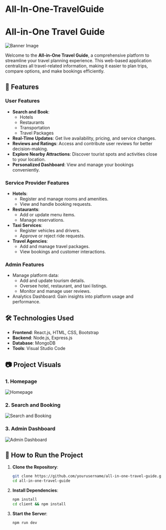 # All-In-One-TravelGuide
<!-- #  -->
# All-in-One Travel Guide

![Banner Image](./images/banner.png)

Welcome to the **All-in-One Travel Guide**, a comprehensive platform to streamline your travel planning experience. This web-based application centralizes all travel-related information, making it easier to plan trips, compare options, and make bookings efficiently.

## 🌟 Features

### User Features
- **Search and Book**:
  - Hotels
  - Restaurants
  - Transportation
  - Travel Packages
- **Real-Time Updates**: Get live availability, pricing, and service changes.
- **Reviews and Ratings**: Access and contribute user reviews for better decision-making.
- **Explore Nearby Attractions**: Discover tourist spots and activities close to your location.
- **Personalized Dashboard**: View and manage your bookings conveniently.

### Service Provider Features
- **Hotels**:
  - Register and manage rooms and amenities.
  - View and handle booking requests.
- **Restaurants**:
  - Add or update menu items.
  - Manage reservations.
- **Taxi Services**:
  - Register vehicles and drivers.
  - Approve or reject ride requests.
- **Travel Agencies**:
  - Add and manage travel packages.
  - View bookings and customer interactions.

### Admin Features
- Manage platform data:
  - Add and update tourism details.
  - Oversee hotel, restaurant, and taxi listings.
  - Monitor and manage user reviews.
- Analytics Dashboard: Gain insights into platform usage and performance.

## 🛠️ Technologies Used

- **Frontend**: React.js, HTML, CSS, Bootstrap
- **Backend**: Node.js, Express.js
- **Database**: MongoDB
- **Tools**: Visual Studio Code

## 📷 Project Visuals

### 1. Homepage
![Homepage](./images/homepage.png)

### 2. Search and Booking
![Search and Booking](./images/search-booking.png)

### 3. Admin Dashboard
![Admin Dashboard](./images/admin-dashboard.png)

## 📖 How to Run the Project

1. **Clone the Repository**:
   ```bash
   git clone https://github.com/yourusername/all-in-one-travel-guide.git
   cd all-in-one-travel-guide
   ```

2. **Install Dependencies**:
   ```bash
   npm install
   cd client && npm install
   ```

3. **Start the Server**:
   ```bash
   npm run dev
   ```

